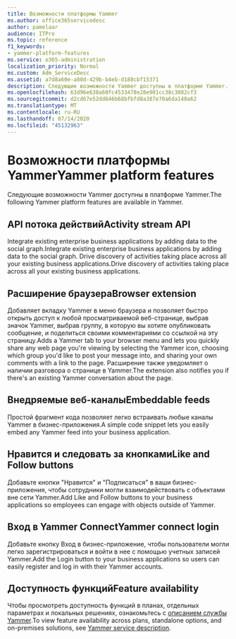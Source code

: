 ```yaml
---
title: Возможности платформы Yammer
ms.author: office365servicedesc
author: pamelaar
audience: ITPro
ms.topic: reference
f1_keywords:
- yammer-platform-features
ms.service: o365-administration
localization_priority: Normal
ms.custom: Adm_ServiceDesc
ms.assetid: a7d8a60e-a80d-429b-b4eb-d188cbf15371
description: Следующие возможности Yammer доступны в платформе Yammer.
ms.openlocfilehash: 63d96e638a60fc4533478e28e901cc38c3082cf3
ms.sourcegitcommit: d2cd67e52dd646b68bfbfd8a387e70a6da140a62
ms.translationtype: MT
ms.contentlocale: ru-RU
ms.lasthandoff: 07/14/2020
ms.locfileid: "45132963"
---
```

# <a name="yammer-platform-features"></a><span data-ttu-id="5775d-103">Возможности платформы Yammer</span><span class="sxs-lookup"><span data-stu-id="5775d-103">Yammer platform features</span></span>

<span data-ttu-id="5775d-104">Следующие возможности Yammer доступны в платформе Yammer.</span><span class="sxs-lookup"><span data-stu-id="5775d-104">The following Yammer platform features are available in Yammer.</span></span>
 
## <a name="activity-stream-api"></a><span data-ttu-id="5775d-105">API потока действий</span><span class="sxs-lookup"><span data-stu-id="5775d-105">Activity stream API</span></span>

<span data-ttu-id="5775d-106">Integrate existing enterprise business applications by adding data to the social graph.</span><span class="sxs-lookup"><span data-stu-id="5775d-106">Integrate existing enterprise business applications by adding data to the social graph.</span></span> <span data-ttu-id="5775d-107">Drive discovery of activities taking place across all your existing business applications.</span><span class="sxs-lookup"><span data-stu-id="5775d-107">Drive discovery of activities taking place across all your existing business applications.</span></span>
  
## <a name="browser-extension"></a><span data-ttu-id="5775d-108">Расширение браузера</span><span class="sxs-lookup"><span data-stu-id="5775d-108">Browser extension</span></span>

<span data-ttu-id="5775d-109">Добавляет вкладку Yammer в меню браузера и позволяет быстро открыть доступ к любой просматриваемой веб-странице, выбрав значок Yammer, выбрав группу, в которую вы хотите опубликовать сообщение, и поделиться своими комментариями со ссылкой на эту страницу.</span><span class="sxs-lookup"><span data-stu-id="5775d-109">Adds a Yammer tab to your browser menu and lets you quickly share any web page you're viewing by selecting the Yammer icon, choosing which group you'd like to post your message into, and sharing your own comments with a link to the page.</span></span> <span data-ttu-id="5775d-110">Расширение также уведомляет о наличии разговора о странице в Yammer.</span><span class="sxs-lookup"><span data-stu-id="5775d-110">The extension also notifies you if there's an existing Yammer conversation about the page.</span></span> 

## <a name="embeddable-feeds"></a><span data-ttu-id="5775d-111">Внедряемые веб-каналы</span><span class="sxs-lookup"><span data-stu-id="5775d-111">Embeddable feeds</span></span>

<span data-ttu-id="5775d-112">Простой фрагмент кода позволяет легко встраивать любые каналы Yammer в бизнес-приложения.</span><span class="sxs-lookup"><span data-stu-id="5775d-112">A simple code snippet lets you easily embed any Yammer feed into your business application.</span></span>
  
## <a name="like-and-follow-buttons"></a><span data-ttu-id="5775d-113">Нравится и следовать за кнопками</span><span class="sxs-lookup"><span data-stu-id="5775d-113">Like and Follow buttons</span></span>

<span data-ttu-id="5775d-114">Добавьте кнопки "Нравится" и "Подписаться" в ваши бизнес-приложения, чтобы сотрудники могли взаимодействовать с объектами вне сети Yammer.</span><span class="sxs-lookup"><span data-stu-id="5775d-114">Add Like and Follow buttons to your business applications so employees can engage with objects outside of Yammer.</span></span>
  
## <a name="yammer-connect-login"></a><span data-ttu-id="5775d-115">Вход в Yammer Connect</span><span class="sxs-lookup"><span data-stu-id="5775d-115">Yammer connect login</span></span>

<span data-ttu-id="5775d-116">Добавьте кнопку Вход в бизнес-приложение, чтобы пользователи могли легко зарегистрироваться и войти в нее с помощью учетных записей Yammer.</span><span class="sxs-lookup"><span data-stu-id="5775d-116">Add the Login button to your business applications so users can easily register and log in with their Yammer accounts.</span></span>

## <a name="feature-availability"></a><span data-ttu-id="5775d-117">Доступность функций</span><span class="sxs-lookup"><span data-stu-id="5775d-117">Feature availability</span></span>

<span data-ttu-id="5775d-118">Чтобы просмотреть доступность функций в планах, отдельных параметрах и локальных решениях, ознакомьтесь с [описанием службы Yammer](yammer-service-description.md).</span><span class="sxs-lookup"><span data-stu-id="5775d-118">To view feature availability across plans, standalone options, and on-premises solutions, see [Yammer service description](yammer-service-description.md).</span></span>
  

